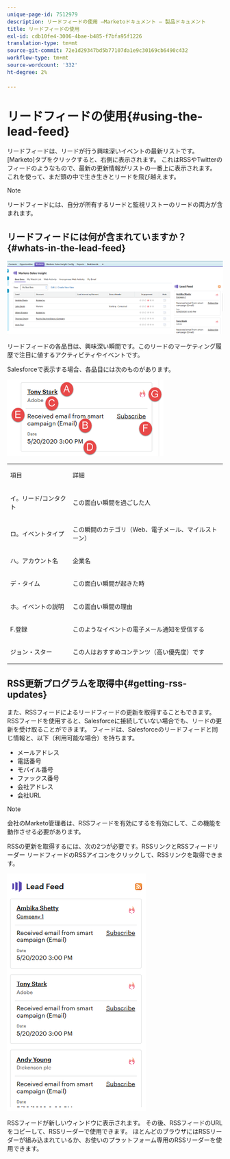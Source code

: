 ```yaml
---
unique-page-id: 7512979
description: リードフィードの使用 —Marketoドキュメント — 製品ドキュメント
title: リードフィードの使用
exl-id: cdb10fe4-3006-4bae-b485-f7bfa95f1226
translation-type: tm+mt
source-git-commit: 72e1d29347bd5b77107da1e9c30169cb6490c432
workflow-type: tm+mt
source-wordcount: '332'
ht-degree: 2%

---
```


# リードフィードの使用{#using-the-lead-feed}

リードフィードは、リードが行う興味深いイベントの最新リストです。 [Marketo]タブをクリックすると、右側に表示されます。 これはRSSやTwitterのフィードのようなもので、最新の更新情報がリストの一番上に表示されます。 これを使って、まだ頭の中で生き生きとリードを飛び越えます。

>[!NOTE]
>
>リードフィードには、自分が所有するリードと監視リストーのリードの両方が含まれます。

## リードフィードには何が含まれていますか？{#whats-in-the-lead-feed}

![](assets/one.png)

リードフィードの各品目は、興味深い瞬間です。このリードのマーケティング履歴で注目に値するアクティビティやイベントです。

Salesforceで表示する場合、各品目には次のものがあります。

![](assets/two.png)

<table> 
 <colgroup> 
  <col> 
  <col> 
 </colgroup> 
 <tbody> 
  <tr> 
   <td><p>項目</p></td> 
   <td><p>詳細</p></td> 
  </tr> 
  <tr> 
   <td><p>イ。リード/コンタクト</p></td> 
   <td><p>この面白い瞬間を過ごした人</p></td> 
  </tr> 
  <tr> 
   <td><p>ロ。イベントタイプ</p></td> 
   <td><p>この瞬間のカテゴリ（Web、電子メール、マイルストーン）</p></td> 
  </tr> 
  <tr> 
   <td><p>ハ。アカウント名</p></td> 
   <td><p>企業名</p></td> 
  </tr> 
  <tr> 
   <td><p>デ・タイム</p></td> 
   <td><p>この面白い瞬間が起きた時</p></td> 
  </tr> 
  <tr> 
   <td><p>ホ。イベントの説明</p></td> 
   <td><p>この面白い瞬間の理由</p></td> 
  </tr> 
  <tr> 
   <td><p>F.登録</p></td> 
   <td><p>このようなイベントの電子メール通知を受信する</p></td> 
  </tr> 
  <tr> 
   <td><p>ジョン・スター</p></td> 
   <td><p>この人はおすすめコンテンツ（高い優先度）です</p></td> 
  </tr> 
 </tbody> 
</table>

## RSS更新プログラムを取得中{#getting-rss-updates}

また、RSSフィードによるリードフィードの更新を取得することもできます。  RSSフィードを使用すると、Salesforceに接続していない場合でも、リードの更新を受け取ることができます。 フィードは、Salesforceのリードフィードと同じ情報と、以下（利用可能な場合）を持ちます。

* メールアドレス
* 電話番号
* モバイル番号
* ファックス番号
* 会社アドレス
* 会社URL

>[!NOTE]
>
>会社のMarketo管理者は、RSSフィードを有効にする[](/help/marketo/product-docs/marketo-sales-insight/msi-for-salesforce/features/msi-configuration-tab/enable-rss-for-sales-insight.md)を有効にして、この機能を動作させる必要があります。

RSSの更新を取得するには、次の2つが必要です。RSSリンクとRSSフィードリーダー リードフィードのRSSアイコンをクリックして、RSSリンクを取得できます。

![](assets/three.png)

RSSフィードが新しいウィンドウに表示されます。 その後、RSSフィードのURLをコピーして、RSSリーダーで使用できます。 ほとんどのブラウザにはRSSリーダーが組み込まれているか、お使いのプラットフォーム専用のRSSリーダーを使用できます。
